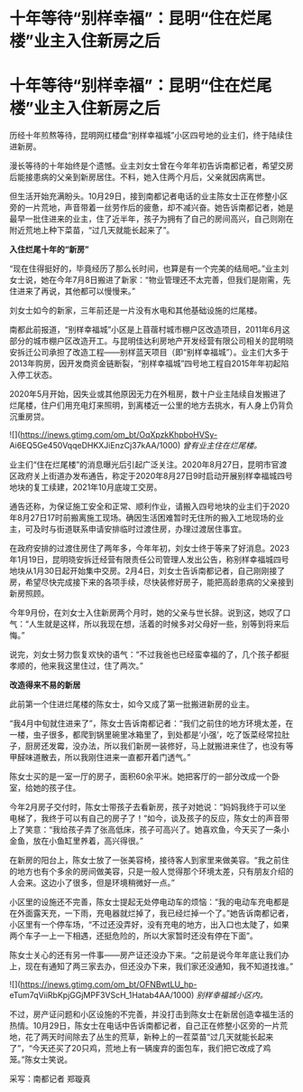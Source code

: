 # 十年等待“别样幸福”：昆明“住在烂尾楼”业主入住新房之后

# 十年等待“别样幸福”：昆明“住在烂尾楼”业主入住新房之后

历经十年煎熬等待，昆明网红楼盘“别样幸福城”小区四号地的业主们，终于陆续住进新房。

漫长等待的十年始终是个遗憾。业主刘女士曾在今年年初告诉南都记者，希望交房后能接患病的父亲到新房居住。不料，她入住两个月后，父亲就因病离世。

但生活开始充满盼头。10月29日，接到南都记者电话的业主陈女士正在修整小区旁的一片荒地，声音带着一丝劳作后的疲惫，却不减兴奋。她告诉南都记者，她是最早一批住进来的业主，住了近半年，孩子为拥有了自己的房间高兴，自己则刚在附近荒地上种下菜苗，“过几天就能长起来了”。

**入住烂尾十年的“新房”**

“现在住得挺好的，毕竟经历了那么长时间，也算是有一个完美的结局吧。”业主刘女士说，她在今年7月8日搬进了新家：“物业管理还不太完善，但我们是刚需，先住进来了再说，其他都可以慢慢来。”

刘女士如今的新家，三年前还是一片没有水电和其他基础设施的烂尾楼。

南都此前报道，“别样幸福城”小区是上苜蓿村城市棚户区改造项目，2011年6月这部分的城市棚户区改造开工。与昆明佳达利房地产开发经营有限公司相关的昆明晓安拆迁公司承担了改造工程——别样蓝天项目（即“别样幸福城”）。业主们大多于2013年购房，因开发商资金链断裂，“别样幸福城”四号地工程自2015年年初起陷入停工状态。

2020年5月开始，因失业或其他原因无力在外租房，数十户业主陆续自发搬进了烂尾楼，住户们用充电灯来照明，到离楼近一公里的地方去挑水，有人身上仍背负沉重房贷。

![](https://inews.gtimg.com/om_bt/OqXpzkKhpboHVSy-
Ai6EQ5Ge450VqqeDHKXJiEnzCj37kAA/1000) _曾有业主住在烂尾楼。_

业主们“住在烂尾楼”的消息曝光后引起广泛关注。2020年8月27日，昆明市官渡区政府关上街道办发布通告，称定于2020年8月27日9时启动开展别样幸福城四号地块的复工续建，2021年10月底竣工交房。

通告还称，为保证施工安全和正常、顺利作业，请搬入四号地块的业主们于2020年8月27日17时前搬离施工现场。确因生活困难暂时无住所的搬入工地现场的业主，可及时与街道联系申请安排临时过渡住房，办理过渡居住事宜。

在政府安排的过渡住房住了两年多，今年年初，刘女士终于等来了好消息。2023年1月19日，昆明晓安拆迁经营有限责任公司管理人发出公告，称别样幸福城四号地块从1月30日起开始集中交房。2月4日，刘女士告诉南都记者，自己刚刚接了房，希望尽快完成接下来的各项手续，尽快装修好房子，能把高龄患病的父亲接到新房照顾。

今年9月份，在刘女士入住新房两个月时，她的父亲与世长辞。说到这，她叹了口气：“人生就是这样，所以我现在想，活着的时候多对父母好一些，别等到将来后悔。”

说完，刘女士努力恢复欢快的语气：“不过我爸也已经蛮幸福的了，几个孩子都挺孝顺的，他来我这里住过，住了两次。”

**改造得来不易的新居**

此前第一个住进烂尾楼的陈女士，如今又成了第一批搬进新房的业主。

“我4月中旬就住进来了”，陈女士告诉南都记者：“我们之前住的地方环境太差，在一楼，虫子很多，都爬到锅里碗里冰箱里了，到处都是‘小强’，吃了饭菜经常拉肚子，厨房还发霉，没办法，所以我们新房一装修好，马上就搬进来住了，也没有等甲醛味道散去，所以我刚住进来一直都开着门透气。”

陈女士买的是一室一厅的房子，面积60余平米。她把客厅的一部分改成一个卧室，给她的孩子住。

今年2月房子交付时，陈女士带孩子去看新房，孩子对她说：“妈妈我终于可以坐电梯了，我终于可以有自己的房子了！”如今，谈及孩子的反应，陈女士的声音带上了笑意：“我给孩子弄了张高低床，孩子可高兴了。她喜欢鱼，今天买了一条小金鱼，放在小鱼缸里养着，高兴得很。”

在新房的阳台上，陈女士放了一张美容椅，接待客人到家里来做美容。“我之前住的地方也有个多余的房间做美容，只是一般人觉得那个环境太差，只有朋友介绍的人会来。这边小了很多，但是环境稍微好一点。”

小区里的设施还不完善，陈女士提起无处停电动车的烦恼：“我的电动车充电都是在外面露天充，一下雨，充电器就烂掉了，我已经烂掉一个了。”她告诉南都记者，小区里有一个停车场，“不过还没弄好，没有充电的地方，出入口也太陡了，如果两个车子一上一下相遇，还挺危险的，所以大家暂时还没有停在下面”。

陈女士关心的还有另一件事——房产证还没办下来。“之前是说今年年底让我们办上，现在有通知了两三家去办，但还没办下来，我们家还没通知，我不知道找谁。”

![](https://inews.gtimg.com/om_bt/OFNBwtLU_hp-
eTum7qViiRbKpjGGjMPF3VScH_1Hatab4AA/1000) _别样幸福城小区内。_

不过，房产证问题和小区设施的不完善，并没打击到陈女士在新居创造幸福生活的热情。10月29日，陈女士在电话中告诉南都记者，自己正在修整小区旁的一片荒地，花了两天时间除去了丛生的荒草，新种上的一茬菜苗“过几天就能长起来了”，“今天还买了20只鸡，荒地上有一辆废弃的面包车，我们把它改成了鸡笼。”陈女士笑说。

采写：南都记者 郑璇真

